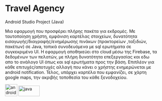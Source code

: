 # Travel Agency
Android Studio Project (Java)

Μια εφαρμογή που προσφέρει πλήρης πακέτα για εκδρομές. 
Με ταυτοποίηση χρήστη, εμφάνιση καρτέλας στοιχείων, δυνατότητα εισαγωγής/διαγραφής/ενημέρωσης πινάκων (πρακτορείων ,ταξιδιών, πακέτων) σε Java, τοπικά συνοδευόμενα με sql ερωτήματα σε συγκεκριμένο UI. 
Η εφαρμογή αποθηκεύει στο cloud μέσω της Firebase, τα δεδομένων των πελατών, με πλήρη δυνατότητα επεξεργασίας και εδω απο το ανάλογο UI όπως και sql ερωτήματα προς την βάση. 
Επιπλέον για κάθε επιτυχές/αποτυχές αλλαγή που κάνει ο χρήστης ενημερώνεται με android notification. 
Τέλος, υπάρχει καρτέλα που εμφανίζει, σε χάρτη google maps, την ακριβής τοποθεσία του κάθε ξενοδοχείου. 

<img src="https://www.svgrepo.com/show/184140/android.svg" alt="android" width="40" height="40"/> <img src="https://seeklogo.com/images/J/java-logo-41D4155FC3-seeklogo.com.png" alt="java" width="70" height="35"/>
